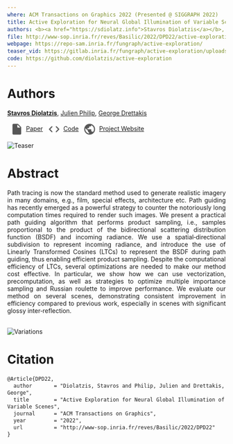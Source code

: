 ```yaml
---
where: ACM Transactions on Graphics 2022 (Presented @ SIGGRAPH 2022)
title: Active Exploration for Neural Global Illumination of Variable Scenes
authors: <b><a href="https://sdiolatz.info">Stavros Diolatzis</a></b>, <a href="https://julienphilip.com/">Julien Philip</a>, <a href="http://www-sop.inria.fr/members/George.Drettakis/">George Drettakis</a>
file: http://www-sop.inria.fr/reves/Basilic/2022/DPD22/active-exploration.pdf
webpage: https://repo-sam.inria.fr/fungraph/active-exploration/
teaser_vid: https://gitlab.inria.fr/fungraph/active-exploration/uploads/ad8cc0a87044ea417a82b1e132ce1abc/vid.mp4
code: https://github.com/diolatzis/active-exploration
---
```


# Authors

<b><a href="https://sdiolatz.info">Stavros Diolatzis</a></b>, <a href="https://julienphilip.com/">Julien Philip</a>, <a href="http://www-sop.inria.fr/members/George.Drettakis/">George Drettakis</a>

<p float="left">
  <a href="http://www-sop.inria.fr/reves/Basilic/2022/DPD22/active-exploration.pdf"><img src="../assets/file.png" width="30" style="vertical-align:middle;margin:0px 5pt 0px"/><span>Paper</span></a>
  <a href="https://github.com/diolatzis/active-exploration"><img src="../assets/code.png" width="30" style="vertical-align:middle;margin:0px 5pt 0px"/><span>Code</span></a>
  <a href="https://repo-sam.inria.fr/fungraph/active-exploration/"><img src="../assets/supp.png" width="30" style="vertical-align:middle;margin:0px 5pt 0px"/><span>Project Website</span></a>
</p>

![Teaser](http://www-sop.inria.fr/reves/Basilic/2022/DPD22/teaser.jpg)

# Abstract

<div style="text-align: justify">Path tracing is now the standard method used to generate realistic imagery in many domains, e.g., film, special effects, architecture etc. Path guiding has recently emerged as a powerful strategy to counter the notoriously long computation times required to render such images. We present a practical path guiding algorithm that performs product sampling, i.e., samples proportional to the product of the bidirectional scattering distribution function (BSDF) and incoming radiance. We use a spatial‐directional subdivision to represent incoming radiance, and introduce the use of Linearly Transformed Cosines (LTCs) to represent the BSDF during path guiding, thus enabling efficient product sampling. Despite the computational efficiency of LTCs, several optimizations are needed to make our method cost effective. In particular, we show how we can use vectorization, precomputation, as well as strategies to optimize multiple importance sampling and Russian roulette to improve performance. We evaluate our method on several scenes, demonstrating consistent improvement in efficiency compared to previous work, especially in scenes with significant glossy inter‐reflection.</div><br />

![Variations](https://gitlab.inria.fr/sdiolatz/active-exploration-neural-rendering-paper/uploads/c0f15873aa0e2977ba7ff08ec179b9b8/variations.png)

# Citation

```
@Article{DPD22,
  author       = "Diolatzis, Stavros and Philip, Julien and Drettakis, George",
  title        = "Active Exploration for Neural Global Illumination of Variable Scenes",
  journal      = "ACM Transactions on Graphics",
  year         = "2022",
  url          = "http://www-sop.inria.fr/reves/Basilic/2022/DPD22"
}
```
